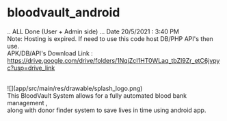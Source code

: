 # bloodvault_android 
.. ALL Done (User + Admin side) ... Date 20/5/2021 : 3:40 PM
<br> Note: Hosting is expired. If need to use this code host DB/PHP API's then use.<br>
APK/DB/API's Download Link :
https://drive.google.com/drive/folders/1NqjZcI1HT0WLaq_tbZl9Zr_etC6jvpyc?usp=drive_link

<br>
![](app/src/main/res/drawable/splash_logo.png)
<br>
This BloodVault System allows for a fully automated blood bank management ,<br> along with donor finder system to save lives in time using android app.
